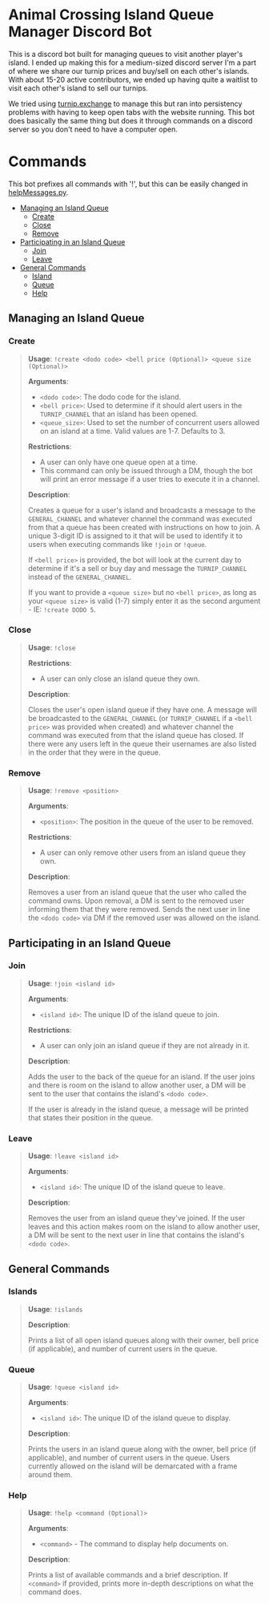 # Animal Crossing Island Queue Manager Discord Bot
This is a discord bot built for managing queues to visit another player's island. I ended up making this for a medium-sized discord server I'm a part of where we share our turnip prices and buy/sell on each other's islands. With about 15-20 active contributors, we ended up having quite a waitlist to visit each other's island to sell our turnips.

We tried using [turnip.exchange](turnip.exchange) to manage this but ran into persistency problems with having to keep open tabs with the website running. This bot does basically the same thing but does it through commands on a discord server so you don't need to have a computer open.

# Commands
This bot prefixes all commands with '!', but this can be easily changed in [helpMessages.py](bot/helpMessages.py).

- [Managing an Island Queue](#managing-an-island-queue)
  - [Create](#create)
  - [Close](#close)
  - [Remove](#remove)
- [Participating in an Island Queue](#participating-in-an-island-queue)
  - [Join](#join)
  - [Leave](#leave)
- [General Commands](#general-commands)
  - [Island](#island)
  - [Queue](#queue)
  - [Help](#help)

## Managing an Island Queue

### Create
>**Usage**: `!create <dodo code> <bell price (Optional)> <queue size (Optional)>`
>
>**Arguments**:
>- `<dodo code>`: The dodo code for the island.
>- `<bell price>`: Used to determine if it should alert users in the `TURNIP_CHANNEL` that an island has been opened.
>- `<queue_size>`: Used to set the number of concurrent users allowed on an island at a time. Valid values are 1-7. Defaults to 3.
>
>**Restrictions**:
>- A user can only have one queue open at a time.
>- This command can only be issued through a DM, though the bot will print an error message if a user tries to execute it in a channel.
>
>**Description**:
>
>Creates a queue for a user's island and broadcasts a message to the `GENERAL_CHANNEL` and whatever channel the command was executed from that a queue has been created with instructions on how to join. A unique 3-digit ID is assigned to it that will be used to identify it to users when executing commands like `!join` or `!queue`.
>
>If `<bell price>` is provided, the bot will look at the current day to determine if it's a sell or buy day and message the `TURNIP_CHANNEL` instead of the `GENERAL_CHANNEL`.
>
>If you want to provide a `<queue size>` but no `<bell price>`, as long as your `<queue size>` is valid (1-7) simply enter it as the second argument - IE: `!create DODO 5`.

### Close
>**Usage**: `!close`
>
>**Restrictions**:
>- A user can only close an island queue they own.
>
>**Description**:
>
>Closes the user's open island queue if they have one. A message will be broadcasted to the `GENERAL_CHANNEL` (or `TURNIP_CHANNEL` if a `<bell price>` was provided when created) and whatever channel the command was executed from that the island queue has closed. If there were any users left in the queue their usernames are also listed in the order that they were in the queue.

### Remove
>**Usage**: `!remove <position>`
>
>**Arguments**:
>- `<position>`: The position in the queue of the user to be removed.
>
>**Restrictions**:
>- A user can only remove other users from an island queue they own.
>
>**Description**:
>
>Removes a user from an island queue that the user who called the command owns. Upon removal, a DM is sent to the removed user informing them that they were removed. Sends the next user in line the `<dodo code>` via DM if the removed user was allowed on the island.

## Participating in an Island Queue

### Join
>**Usage**: `!join <island id>`
>
>**Arguments**:
>- `<island id>`: The unique ID of the island queue to join.
>
>**Restrictions**:
>- A user can only join an island queue if they are not already in it.
>
>**Description**:
>
>Adds the user to the back of the queue for an island. If the user joins and there is room on the island to allow another user, a DM will be sent to the user that contains the island's `<dodo code>`.
>
>If the user is already in the island queue, a message will be printed that states their position in the queue.

### Leave
>**Usage**: `!leave <island id>`
>
>**Arguments**:
>- `<island id>`: The unique ID of the island queue to leave.
>
>**Description**:
>
>Removes the user from an island queue they've joined. If the user leaves and this action makes room on the island to allow another user, a DM will be sent to the next user in line that contains the island's `<dodo code>`.

## General Commands

### Islands
>**Usage**: `!islands`
>
>**Description**:
>
>Prints a list of all open island queues along with their owner, bell price (if applicable), and number of current users in the queue.

### Queue
>**Usage**: `!queue <island id>`
>
>**Arguments**:
>- `<island id>`: The unique ID of the island queue to display.
>
>**Description**:
>
>Prints the users in an island queue along with the owner, bell price (if applicable), and number of current users in the queue. Users currently allowed on the island will be demarcated with a frame around them.

### Help
>**Usage**: `!help <command (Optional)>`
>
>**Arguments**:
>- `<command>` - The command to display help documents on.
>
>**Description**:
>
>Prints a list of available commands and a brief description. If `<command>` if provided, prints more in-depth descriptions on what the command does.
